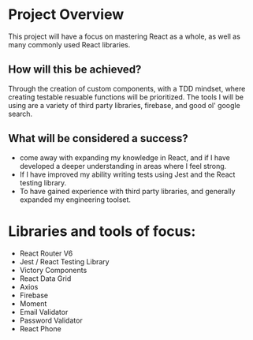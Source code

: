 # Project Overview

This project will have a focus on mastering React as a whole, as well as many commonly used React libraries.

## How will this be achieved?

Through the creation of custom components, with a TDD mindset, where creating testable resuable functions will be prioritized.
The tools I will be using are a variety of third party libraries, firebase, and good ol' google search.

## What will be considered a success?

- come away with expanding my knowledge in React, and if I have developed a deeper understanding in areas where I feel strong.
- If I have improved my ability writing tests using Jest and the React testing library.
- To have gained experience with third party libraries, and generally expanded my engineering toolset.

# Libraries and tools of focus:

- React Router V6
- Jest / React Testing Library
- Victory Components
- React Data Grid
- Axios
- Firebase
- Moment
- Email Validator
- Password Validator
- React Phone
